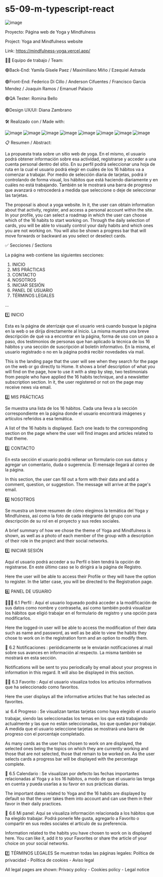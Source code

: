 # s5-09-m-typescript-react

![image](https://user-images.githubusercontent.com/105647455/204137154-0a1ca20b-2206-4930-a650-34a60acad561.png)

Proyecto: Página web de Yoga y Mindfulness

Project: Yoga and Mindfulness website

Link: https://mindfulness-yoga.vercel.app/

👨‍💻 Equipo de trabajo / Team:

🟢Back-End: Yamila Gisele Paez / Maximiliano Miño / Ezequiel Astrada

🟢Front-End: Federico Di Cillo / Anderson Cifuentes / Francisco Garcia Mendez / Joaquin Ramos / Emanuel Palacio

🟢QA Tester: Romina Bello

🟢Design UX/UI: Diana Zambrano

🛠️ Realizado con / Made with:

![image](https://user-images.githubusercontent.com/105647455/204136664-59e43a31-b209-40fa-9980-34f378252d94.png) ![image](https://user-images.githubusercontent.com/105647455/204136896-89305a7e-def0-4fff-83b9-0cf10a8fc336.png) ![image](https://user-images.githubusercontent.com/105647455/204136936-1830b37f-8e7b-4370-b05b-32df19248ee5.png) ![image](https://user-images.githubusercontent.com/105647455/204136979-a5e15afa-a3f2-483b-b970-14a393ac7f8e.png) ![image](https://user-images.githubusercontent.com/105647455/204139366-0c6f2575-48dc-45ce-b995-a42574e4e765.png) ![image](https://user-images.githubusercontent.com/105647455/204139414-d516f847-d24f-4ba0-8f63-6851a8ea6e9c.png) ![image](https://user-images.githubusercontent.com/105647455/204139466-67fc80fa-5d69-480a-a7c0-e3b04ac9b364.png) ![image](https://user-images.githubusercontent.com/105647455/204139508-106c7ca8-9354-4df8-af7d-136edb6e1bf2.png)

📋 Resumen / Abstract:

La propuesta trata sobre un sitio web de yoga. En el mismo, el usuario podrá obtener información sobre esa actividad, registrarse y acceder a una cuenta personal dentro del sitio. En su perfil podrá seleccionar una hoja de ruta en la cual el usuario podrá elegir en cuáles de los 16 hábitos va a comenzar a trabajar. Por medio de selección diaria de tarjetas, podrá ir controlando de forma visual, los hábitos que está haciendo diariamente y en cuáles no está trabajando. También se le mostrará una barra de progreso que avanzará o retrocederá a medida que seleccione o deje de seleccionar las tarjetas.

The proposal is about a yoga website. In it, the user can obtain information about that activity, register, and access a personal account within the site. In your profile, you can select a roadmap in which the user can choose which of the 16 habits to start working on. Through the daily selection of cards, you will be able to visually control your daily habits and which ones you are not working on. You will also be shown a progress bar that will move forwards or backward as you select or deselect cards.

✅ Secciones / Sections

La página web contiene las siguientes secciones:

1. INICIO
2. MIS PRÁCTICAS
3. CONTACTO
4. NOSOTROS
5. INICIAR SESIÓN
6. PANEL DE USUARIO
7. TÉRMINOS LEGALES

...

1️⃣ INICIO

Esta es la página de aterrizaje que el usuario verá cuando busque la página en la web o se dirija directamente al Inicio. La misma muestra una breve descripción de qué va a encontrar en la página, forma de uso con un paso a paso, dos testimonios de personas que han aplicado la técnica de los 16 hábitos y una sección de suscripción al boletín informativo. En la misma, el usuario registrado o no en la página podrá recibir novedades vía mail.

This is the landing page that the user will see when they search for the page on the web or go directly to Home. It shows a brief description of what you will find on the page, how to use it with a step by step, two testimonials from people who have applied the 16 habits technique, and a newsletter subscription section. In it, the user registered or not on the page may receive news via email.

2️⃣ MIS PRÁCTICAS

Se muestra una lista de los 16 hábitos. Cada una lleva a la sección correspondiente en la página donde el usuario encontrará imágenes y artículos referidos a esa temática.

A list of the 16 habits is displayed. Each one leads to the corresponding section on the page where the user will find images and articles related to that theme.

3️⃣ CONTACTO

En esta sección el usuario podrá rellenar un formulario con sus datos y agregar un comentario, duda o sugerencia. El mensaje llegará al correo de la página.

In this section, the user can fill out a form with their data and add a comment, question, or suggestion. The message will arrive at the page's email.

4️⃣ NOSOTROS

Se muestra un breve resumen de cómo elegimos la temática del Yoga y Mindfulness, así como la foto de cada integrante del grupo con una descripción de su rol en el proyecto y sus redes sociales.

A brief summary of how we chose the theme of Yoga and Mindfulness is shown, as well as a photo of each member of the group with a description of their role in the project and their social networks.

5️⃣ INICIAR SESIÓN

Aquí el usuario podrá acceder a su Perfil o bien tendrá la opción de registrarse. En este último caso se lo dirigirá a la página de Registro.

Here the user will be able to access their Profile or they will have the option to register. In the latter case, you will be directed to the Registration page.

6️⃣ PANEL DE USUARIO

🧘🏻‍♂️ 6.1 Perfil : Aquí el usuario logueado podrá acceder a la modificación de sus datos como nombre y contraseña, así como también podrá visualizar los hábitos que eligió trabajar en el formulario de registro y una opción para modificarlos.

Here the logged-in user will be able to access the modification of their data such as name and password, as well as be able to view the habits they chose to work on in the registration form and an option to modify them.

📣 6.2 Notificaciones : periódicamente se le enviarán notificaciones al mail sobre sus avances en información al respecto. La misma también se mostrará en esta sección.

Notifications will be sent to you periodically by email about your progress in information in this regard. It will also be displayed in this section.

👍🏻 6.3 Favorito : Aquí el usuario visualiza todos los artículos informativos que ha seleccionado como favoritos.

Here the user displays all the informative articles that he has selected as favorites.

📊 6.4 Progreso : Se visualizan tantas tarjetas como haya elegido el usuario trabajar, siendo las seleccionadas los temas en los que está trabajando actualmente y las que no están seleccionadas, los que quedan por trabajar. A medida que el usuario seleccione tarjetas se mostrará una barra de progreso con el porcentaje completado.

As many cards as the user has chosen to work on are displayed, the selected ones being the topics on which they are currently working and those that are not selected, those that remain to be worked on. As the user selects cards a progress bar will be displayed with the percentage complete.

📅 6.5 Calendario : Se visualizan por defecto las fechas importantes relacionadas al Yoga y a los 16 hábitos, a modo de que el usuario las tenga en cuenta y pueda usarlas a su favor en sus prácticas diarias.

The important dates related to Yoga and the 16 habits are displayed by default so that the user takes them into account and can use them in their favor in their daily practices.

🤗 6.6 Mi panel: Aquí se visualiza información relacionada a los hábitos que ha elegido trabajar. Podrá ponerle Me gusta, agregarlo a Favorito o compartir en sus redes sociales el artículo de su preferencia.

Information related to the habits you have chosen to work on is displayed here. You can like it, add it to your Favorites or share the article of your choice on your social networks.

7️⃣ TÉRMINOS LEGALES
Se muestran todas las páginas legales: Política de privacidad - Política de cookies - Aviso legal

All legal pages are shown: Privacy policy - Cookies policy - Legal notice
